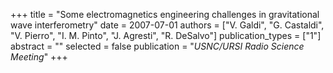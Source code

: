 +++
title = "Some electromagnetics engineering challenges in gravitational wave interferometry"
date = 2007-07-01
authors = ["V. Galdi", "G. Castaldi", "V. Pierro", "I. M. Pinto", "J. Agresti", "R. DeSalvo"]
publication_types = ["1"]
abstract = ""
selected = false
publication = "*USNC/URSI Radio Science Meeting*"
+++

